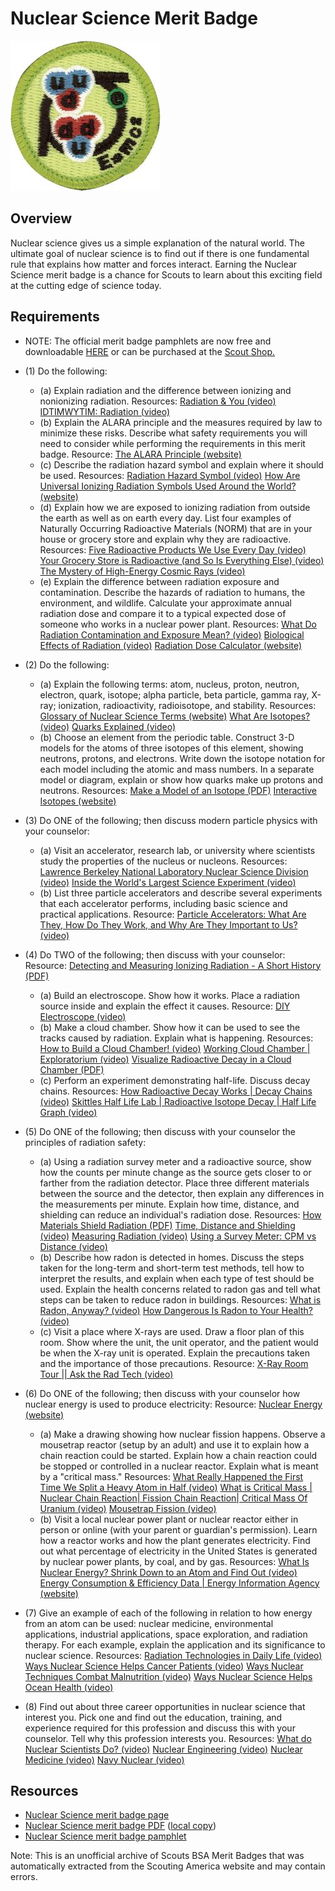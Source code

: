 

# Nuclear Science Merit Badge

![Nuclear Science Merit Badge](images/nuclear-science-merit-badge.jpg)

## Overview



Nuclear science gives us a simple explanation of the natural world. The ultimate goal of nuclear science is to find out if there is one fundamental rule that explains how matter and forces interact. Earning the Nuclear Science merit badge is a chance for Scouts to learn about this exciting field at the cutting edge of science today.

## Requirements

* NOTE:  The official merit badge pamphlets are now free and downloadable  [HERE](https://filestore.scouting.org/filestore/Merit_Badge_ReqandRes/Pamphlets/Nuclear%20Science.pdf) or can be purchased at the [Scout Shop.](https://www.scoutshop.org/)
* (1) Do the following:
    * (a) Explain radiation and the difference between ionizing and nonionizing radiation. Resources: [Radiation & You (video)](https://youtu.be/FrVUJ2c_Rwc?si=3e61M3Jbgg9w3ToV) [IDTIMWYTIM: Radiation (video)](https://youtu.be/uJ3ea9fa6CA?si=lpSg7dn3koa5wAOV)
    * (b) Explain the ALARA principle and the measures required by law to minimize these risks. Describe what safety requirements you will need to consider while performing the requirements in this merit badge. Resource: [ The ALARA Principle (website)](https://www.cdc.gov/radiation-health/safety/alara.html)
    * (c) Describe the radiation hazard symbol and explain where it should be used. Resources: [Radiation Hazard Symbol (video)](https://youtu.be/Nss1nl56fPo?si=gjiyC4gVAGL9CMsk) [How Are Universal Ionizing Radiation Symbols Used Around the World? (website)](https://www.iaea.org/newscenter/news/how-are-universal-ionizing-radiation-symbols-used-around-the-world/)
    * (d) Explain how we are exposed to ionizing radiation from outside the earth as well as on earth every day. List four examples of Naturally Occurring Radioactive Materials (NORM) that are in your house or grocery store and explain why they are radioactive. Resources: [Five Radioactive Products We Use Every Day (video)](https://youtu.be/-9gD6FMivTQ?si=O-BCuqRKLgTMGZpg) [Your Grocery Store is Radioactive (and So Is Everything Else) (video)](https://youtu.be/FZtR3UEEkXA?si=jC5BJJVPgtDS4nK3) [The Mystery of High-Energy Cosmic Rays (video)](https://youtu.be/_bKbMARsE-4?si=ba7MFiT_UCPs9WZj)
    * (e) Explain the difference between radiation exposure and contamination. Describe the hazards of radiation to humans, the environment, and wildlife. Calculate your approximate annual radiation dose and compare it to a typical expected dose of someone who works in a nuclear power plant. Resources: [What Do Radiation Contamination and Exposure Mean? (video)](https://youtu.be/Ry2YpGjnakg?si=zaj2augqvJll6mwb) [Biological Effects of Radiation (video)](https://youtu.be/EuKzI3g5ra4?si=0z8dwKUGPc34S2YD) [ Radiation Dose Calculator (website)](https://www.ans.org/nuclear/dosechart/)


* (2) Do the following:
    * (a) Explain the following terms: atom, nucleus, proton, neutron, electron, quark, isotope; alpha particle, beta particle, gamma ray, X-ray; ionization, radioactivity, radioisotope, and stability. Resources: [Glossary of Nuclear Science Terms (website)](https://nplab.webspace.durham.ac.uk/glossary/) [What Are Isotopes? (video)](https://youtu.be/faB9Gb7bl9I?si=Et7Yi1cp8zLvyppP) [Quarks Explained (video)](https://youtu.be/LraNu_78sCw?si=o4zrlNUwhUT69eB6)
    * (b) Choose an element from the periodic table. Construct 3-D models for the atoms of three isotopes of this element, showing neutrons, protons, and electrons. Write down the isotope notation for each model including the atomic and mass numbers. In a separate model or diagram, explain or show how quarks make up protons and neutrons. Resources: [Make a Model of an Isotope (PDF)](https://filestore.scouting.org/filestore/Merit_Badge_ReqandRes/Requirement%20Resources/Nuclear%20Science/Isotope%20Model%20Activity.pdf) [Interactive Isotopes (website)](https://isotopes.ans.org/)


* (3) Do ONE of the following; then discuss modern particle physics with  your counselor:
    * (a) Visit an accelerator, research lab, or university where scientists study the properties of the nucleus or nucleons.   Resources:[ Lawrence Berkeley National Laboratory Nuclear Science Division (video)](https://youtu.be/N3i6CgUHSoc?si=tXJzA1pfqwIYRlXE) [Inside the World's Largest Science Experiment (video)](https://youtu.be/nrXhK3Gh5EE?si=kH7N_aBRmhyZOkpJ)
    * (b) List three particle accelerators and describe several experiments that each accelerator performs, including basic science and practical applications. Resource: [Particle Accelerators: What Are They, How Do They Work, and Why Are They Important to Us? (video)](https://youtu.be/vIeRLeQq7V4?si=wf3TBAQxCGd1nYA5)


* (4) Do TWO of the following; then discuss with your counselor:  Resource: [Detecting and Measuring Ionizing Radiation - A Short History (PDF)](https://www.iaea.org/sites/default/files/publications/magazines/bulletin/bull23-4/23405043136.pdf)
    * (a) Build an electroscope. Show how it works. Place a radiation source inside and explain the effect it causes. Resource: [DIY Electroscope (video)](https://youtu.be/fCpaNzpFhPo?si=VwL6Mi6do8qlSrhI)
    * (b) Make a cloud chamber. Show how it can be used to see the tracks caused by radiation. Explain what is happening. Resources: [How to Build a Cloud Chamber! (video)](https://youtu.be/pewTySxfTQk?si=0aPyTx0YDHrocIAv) [Working Cloud Chamber | Exploratorium (video)](https://youtu.be/jh7SzrNWGhI?si=C4cCRtQruDkCGpAv) [Visualize Radioactive Decay in a Cloud Chamber (PDF)](https://www.ans.org/file/17977/1/Visualizing%20Radiation%20Poster%202024.pdf%20)
    * (c) Perform an experiment demonstrating half-life. Discuss decay chains. Resources: [How Radioactive Decay Works | Decay Chains (video)](https://youtu.be/fo1tgibNLss?si=K2DrEfEaGW5MSdOR) [Skittles Half Life Lab | Radioactive Isotope Decay | Half Life Graph (video)](https://youtu.be/mCSXJNVdK0Y?si=A3UPqOjowKtkSmxk)


* (5) Do ONE of the following; then discuss with your counselor the principles of radiation safety:
    * (a) Using a radiation survey meter and a radioactive source, show how the counts per minute change as the source gets closer to or farther from the radiation detector. Place three different materials between the source and the detector, then explain any differences in the measurements per minute. Explain how time, distance, and shielding can reduce an individual's radiation dose. Resources: [How Materials Shield Radiation (PDF)](https://filestore.scouting.org/filestore/Merit_Badge_ReqandRes/Requirement%20Resources/Nuclear%20Science/shutterstock_1169023357.pdf)  [Time, Distance and Shielding (video)](https://youtu.be/bNSKIbRNy3c?si=3WqSseNb_EbOeZAx)  [Measuring Radiation (video)](https://youtu.be/GdZD_hJBdOE?si=p4mOulsJpBxDWH5j)  [Using a Survey Meter: CPM vs Distance (video)](https://youtu.be/0-Yaeh3dOZk?si=Z1MokzEOznMdvlZD)
    * (b) Describe how radon is detected in homes. Discuss the steps taken for the long-term and short-term test methods, tell how to interpret the results, and explain when each type of test should be used. Explain the health concerns related to radon gas and tell what steps can be taken to reduce radon in buildings. Resources: [What is Radon, Anyway? (video)](https://youtu.be/24aoot_CwoM?si=IYOyLpbVk2z2fb4R)  [How Dangerous Is Radon to Your Health? (video)](https://youtu.be/SlRVdKdTBFE?si=pJrBWumWDON3uPcG)
    * (c) Visit a place where X-rays are used. Draw a floor plan of this room. Show where the unit, the unit operator, and the patient would be when the X-ray unit is operated. Explain the precautions taken and the importance of those precautions. Resource: [X-Ray Room Tour || Ask the Rad Tech (video)](https://youtu.be/-pwY3-7lJJg?si=qctALb5U-IM9vG-K)


* (6) Do ONE of the following; then discuss with your counselor how nuclear energy is used to produce electricity:  Resource:  [Nuclear Energy (website)](https://www.ans.org/nuclear/energy/)
    * (a) Make a drawing showing how nuclear fission happens. Observe a mousetrap reactor (setup by an adult) and use it to explain how a chain reaction could be started. Explain how a chain reaction could be stopped or controlled in a nuclear reactor. Explain what is meant by a "critical mass." Resources: [What Really Happened the First Time We Split a Heavy Atom in Half (video)](https://youtu.be/O2pyRDQgVjk?si=xYh6mItbfRQoaWqN)  [What is Critical Mass | Nuclear Chain Reaction| Fission Chain Reaction| Critical Mass Of Uranium (video)](https://youtu.be/czjAtx8GjjA?si=l0xUwP2x5pJyQB85)  [Mousetrap Fission (video)](https://youtu.be/vjqIJW_Qr3c?si=VFFlUgoPcuDMwqWh)
    * (b) Visit a local nuclear power plant or nuclear reactor either in person or online (with your parent or guardian's permission). Learn how a reactor works and how the plant generates electricity. Find out what percentage of electricity in the United States is generated by nuclear power plants, by coal, and by gas. Resources: [What Is Nuclear Energy? Shrink Down to an Atom and Find Out (video)](https://youtu.be/6K5gy3RLcKc?si=sJl0OAEvTIGX7Pq-)  [Energy Consumption & Efficiency Data | Energy Information Agency (website)](https://www.eia.gov/consumption/)


* (7) Give an example of each of the following in relation to how energy from an atom can be used: nuclear medicine, environmental applications, industrial applications, space exploration, and radiation therapy. For each example, explain the application and its significance to nuclear science.  Resources:  [Radiation Technologies in Daily Life (video)](https://youtu.be/ePiNdzWjoWM?si=-VppE0yfL7AjUIN_)    [Ways Nuclear Science Helps Cancer Patients (video)](https://youtu.be/zEihqK-jhBM?si=uLt8bBAD2BtJPBKJ)    [Ways Nuclear Techniques Combat Malnutrition (video)](https://youtu.be/Wya79Ly8ec4?si=tCRoh8i2hF04R_F3)    [Ways Nuclear Science Helps Ocean Health (video)](https://youtu.be/WYxo_iuzGYk?si=62AsgY7kDBUzLiZd)
* (8) Find out about three career opportunities in nuclear science that interest you. Pick one and find out the education, training, and experience required for this profession and discuss this with your counselor. Tell why this  profession interests you.  Resources:  [What do Nuclear Scientists Do?  (video)](https://youtu.be/yedU3hs2cy8?si=_Dn1dycqxCP_X0EB)    [Nuclear Engineering (video)](https://youtu.be/T5ptjDBGcP0?si=EJs0knZ2loLDV64Y)    [Nuclear Medicine (video)](https://youtu.be/XcaChXkQmbM?si=Q4pbFu6uCxbkM2B_)    [Navy Nuclear (video)](https://youtu.be/kU4Jzcj3bhM?si=4auD1J2itDYR8_8B)


## Resources

- [Nuclear Science merit badge page](https://www.scouting.org/merit-badges/nuclear-science/)
- [Nuclear Science merit badge PDF](https://filestore.scouting.org/filestore/Merit_Badge_ReqandRes/Pamphlets/Nuclear%20Science.pdf) ([local copy](files/nuclear-science-merit-badge.pdf))
- [Nuclear Science merit badge pamphlet](https://www.scoutshop.org/nuclear-science-merit-badge-pamphlet-660061.html)

Note: This is an unofficial archive of Scouts BSA Merit Badges that was automatically extracted from the Scouting America website and may contain errors.